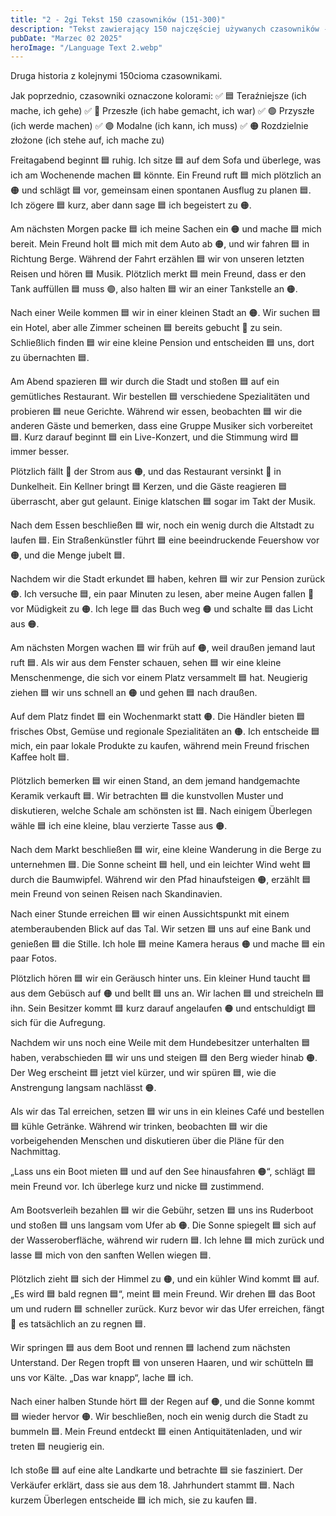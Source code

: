 ```yaml
---
title: "2 - 2gi Tekst 150 czasowników (151-300)"
description: "Tekst zawierający 150 najczęściej używanych czasowników - Część 2 (151-300)"
pubDate: "Marzec 02 2025"
heroImage: "/Language Text 2.webp"
---
```


Druga historia z kolejnymi 150cioma czasownikami.

Jak poprzednio, czasowniki oznaczone kolorami:
✅ 🟦 Teraźniejsze (ich mache, ich gehe)
✅ 🔴 Przeszłe (ich habe gemacht, ich war)
✅ 🟢 Przyszłe (ich werde machen)
✅ 🟣 Modalne (ich kann, ich muss)
✅ 🟠 Rozdzielnie złożone (ich stehe auf, ich mache zu)

Freitagabend beginnt 🟦 ruhig. Ich sitze 🟦 auf dem Sofa und überlege, was ich am Wochenende machen 🟦 könnte. Ein Freund ruft 🟦 mich plötzlich an 🟠 und schlägt 🟦 vor, gemeinsam einen spontanen Ausflug zu planen 🟦. Ich zögere 🟦 kurz, aber dann sage 🟦 ich begeistert zu 🟠.

Am nächsten Morgen packe 🟦 ich meine Sachen ein 🟠 und mache 🟦 mich bereit. Mein Freund holt 🟦 mich mit dem Auto ab 🟠, und wir fahren 🟦 in Richtung Berge. Während der Fahrt erzählen 🟦 wir von unseren letzten Reisen und hören 🟦 Musik. Plötzlich merkt 🟦 mein Freund, dass er den Tank auffüllen 🟦 muss 🟣, also halten 🟦 wir an einer Tankstelle an 🟠.

Nach einer Weile kommen 🟦 wir in einer kleinen Stadt an 🟠. Wir suchen 🟦 ein Hotel, aber alle Zimmer scheinen 🟦 bereits gebucht 🔴 zu sein. Schließlich finden 🟦 wir eine kleine Pension und entscheiden 🟦 uns, dort zu übernachten 🟦.

Am Abend spazieren 🟦 wir durch die Stadt und stoßen 🟦 auf ein gemütliches Restaurant. Wir bestellen 🟦 verschiedene Spezialitäten und probieren 🟦 neue Gerichte. Während wir essen, beobachten 🟦 wir die anderen Gäste und bemerken, dass eine Gruppe Musiker sich vorbereitet 🟦. Kurz darauf beginnt 🟦 ein Live-Konzert, und die Stimmung wird 🟦 immer besser.

Plötzlich fällt 🔴 der Strom aus 🟠, und das Restaurant versinkt 🔴 in Dunkelheit. Ein Kellner bringt 🟦 Kerzen, und die Gäste reagieren 🟦 überrascht, aber gut gelaunt. Einige klatschen 🟦 sogar im Takt der Musik.

Nach dem Essen beschließen 🟦 wir, noch ein wenig durch die Altstadt zu laufen 🟦. Ein Straßenkünstler führt 🟦 eine beeindruckende Feuershow vor 🟠, und die Menge jubelt 🟦.

Nachdem wir die Stadt erkundet 🟦 haben, kehren 🟦 wir zur Pension zurück 🟠. Ich versuche 🟦, ein paar Minuten zu lesen, aber meine Augen fallen 🔴 vor Müdigkeit zu 🟠. Ich lege 🟦 das Buch weg 🟠 und schalte 🟦 das Licht aus 🟠.

Am nächsten Morgen wachen 🟦 wir früh auf 🟠, weil draußen jemand laut ruft 🟦. Als wir aus dem Fenster schauen, sehen 🟦 wir eine kleine Menschenmenge, die sich vor einem Platz versammelt 🟦 hat. Neugierig ziehen 🟦 wir uns schnell an 🟠 und gehen 🟦 nach draußen.

Auf dem Platz findet 🟦 ein Wochenmarkt statt 🟠. Die Händler bieten 🟦 frisches Obst, Gemüse und regionale Spezialitäten an 🟠. Ich entscheide 🟦 mich, ein paar lokale Produkte zu kaufen, während mein Freund frischen Kaffee holt 🟦.

Plötzlich bemerken 🟦 wir einen Stand, an dem jemand handgemachte Keramik verkauft 🟦. Wir betrachten 🟦 die kunstvollen Muster und diskutieren, welche Schale am schönsten ist 🟦. Nach einigem Überlegen wähle 🟦 ich eine kleine, blau verzierte Tasse aus 🟠.

Nach dem Markt beschließen 🟦 wir, eine kleine Wanderung in die Berge zu unternehmen 🟦. Die Sonne scheint 🟦 hell, und ein leichter Wind weht 🟦 durch die Baumwipfel. Während wir den Pfad hinaufsteigen 🟠, erzählt 🟦 mein Freund von seinen Reisen nach Skandinavien.

Nach einer Stunde erreichen 🟦 wir einen Aussichtspunkt mit einem atemberaubenden Blick auf das Tal. Wir setzen 🟦 uns auf eine Bank und genießen 🟦 die Stille. Ich hole 🟦 meine Kamera heraus 🟠 und mache 🟦 ein paar Fotos.

Plötzlich hören 🟦 wir ein Geräusch hinter uns. Ein kleiner Hund taucht 🟦 aus dem Gebüsch auf 🟠 und bellt 🟦 uns an. Wir lachen 🟦 und streicheln 🟦 ihn. Sein Besitzer kommt 🟦 kurz darauf angelaufen 🟠 und entschuldigt 🟦 sich für die Aufregung.

Nachdem wir uns noch eine Weile mit dem Hundebesitzer unterhalten 🟦 haben, verabschieden 🟦 wir uns und steigen 🟦 den Berg wieder hinab 🟠. Der Weg erscheint 🟦 jetzt viel kürzer, und wir spüren 🟦, wie die Anstrengung langsam nachlässt 🟠.

Als wir das Tal erreichen, setzen 🟦 wir uns in ein kleines Café und bestellen 🟦 kühle Getränke. Während wir trinken, beobachten 🟦 wir die vorbeigehenden Menschen und diskutieren über die Pläne für den Nachmittag.

„Lass uns ein Boot mieten 🟦 und auf den See hinausfahren 🟠“, schlägt 🟦 mein Freund vor. Ich überlege kurz und nicke 🟦 zustimmend.

Am Bootsverleih bezahlen 🟦 wir die Gebühr, setzen 🟦 uns ins Ruderboot und stoßen 🟦 uns langsam vom Ufer ab 🟠. Die Sonne spiegelt 🟦 sich auf der Wasseroberfläche, während wir rudern 🟦. Ich lehne 🟦 mich zurück und lasse 🟦 mich von den sanften Wellen wiegen 🟦.

Plötzlich zieht 🟦 sich der Himmel zu 🟠, und ein kühler Wind kommt 🟦 auf. „Es wird 🟦 bald regnen 🟦“, meint 🟦 mein Freund. Wir drehen 🟦 das Boot um und rudern 🟦 schneller zurück. Kurz bevor wir das Ufer erreichen, fängt 🔴 es tatsächlich an zu regnen 🟦.

Wir springen 🟦 aus dem Boot und rennen 🟦 lachend zum nächsten Unterstand. Der Regen tropft 🟦 von unseren Haaren, und wir schütteln 🟦 uns vor Kälte. „Das war knapp“, lache 🟦 ich.

Nach einer halben Stunde hört 🟦 der Regen auf 🟠, und die Sonne kommt 🟦 wieder hervor 🟠. Wir beschließen, noch ein wenig durch die Stadt zu bummeln 🟦. Mein Freund entdeckt 🟦 einen Antiquitätenladen, und wir treten 🟦 neugierig ein.

Ich stoße 🟦 auf eine alte Landkarte und betrachte 🟦 sie fasziniert. Der Verkäufer erklärt, dass sie aus dem 18. Jahrhundert stammt 🟦. Nach kurzem Überlegen entscheide 🟦 ich mich, sie zu kaufen 🟦.

